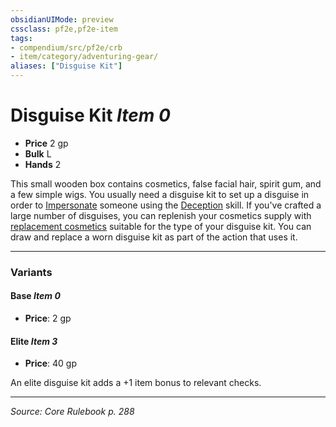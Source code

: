 ```yaml
---
obsidianUIMode: preview
cssclass: pf2e,pf2e-item
tags:
- compendium/src/pf2e/crb
- item/category/adventuring-gear/
aliases: ["Disguise Kit"]
---
```

# Disguise Kit *Item 0*  

- **Price** 2 gp
- **Bulk** L
- **Hands** 2

This small wooden box contains cosmetics, false facial hair, spirit gum, and a few simple wigs. You usually need a disguise kit to set up a disguise in order to [Impersonate](rules/actions/impersonate.md) someone using the [Deception](compendium/skills.md#Deception) skill. If you've crafted a large number of disguises, you can replenish your cosmetics supply with [replacement cosmetics](compendium/equipment/items/replacement-cosmetics.md) suitable for the type of your disguise kit. You can draw and replace a worn disguise kit as part of the action that uses it.

---

### Variants

#### Base *Item 0*

- **Price**: 2 gp

#### Elite *Item 3*

- **Price**: 40 gp

An elite disguise kit adds a +1 item bonus to relevant checks.

---
*Source: Core Rulebook p. 288*